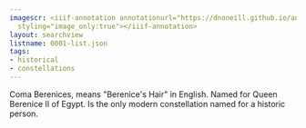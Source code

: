 ```yaml
---
imagescr: <iiif-annotation annotationurl="https://dnoneill.github.io/annotate/annotations/0001-9.json"
  styling="image_only:true"></iiif-annotation>
layout: searchview
listname: 0001-list.json
tags:
- historical
- constellations
---
```

Coma Berenices, means "Berenice's Hair" in English. Named for Queen Berenice II of Egypt. Is the only modern constellation named for a historic person. 